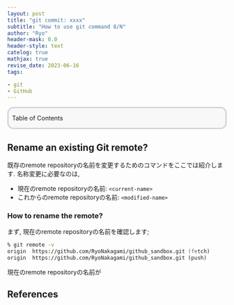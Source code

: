 ```yaml
---
layout: post
title: "git commit: xxxx"
subtitle: "How to use git command 8/N"
author: "Ryo"
header-mask: 0.0
header-style: text
catelog: true
mathjax: true
revise_date: 2023-06-16
tags:

- git
- GitHub
---
```


<div style='border-radius: 1em; border-style:solid; border-color:#D3D3D3; background-color:#F8F8F8'>

<p class="h4">&nbsp;&nbsp;Table of Contents</p>

<!-- START doctoc -->
<!-- END doctoc -->


</div>




## Rename an existing Git remote?

既存のremote repositoryの名前を変更するためのコマンドをここでは紹介します.
名称変更に必要なのは, 

- 現在のremote repositoryの名前: `<current-name>`
- これからのremote repositoryの名前: `<modified-name>`


### How to rename the remote?

まず, 現在のremote repositoryの名前を確認します;

```zsh
% git remote -v
origin	https://github.com/RyoNakagami/github_sandbox.git (fetch)
origin	https://github.com/RyoNakagami/github_sandbox.git (push)
```

現在のremote repositoryの名前が



## References
